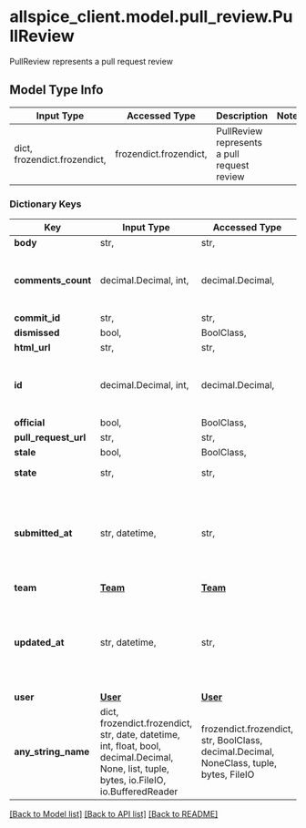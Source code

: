 # allspice_client.model.pull_review.PullReview

PullReview represents a pull request review

## Model Type Info
Input Type | Accessed Type | Description | Notes
------------ | ------------- | ------------- | -------------
dict, frozendict.frozendict,  | frozendict.frozendict,  | PullReview represents a pull request review | 

### Dictionary Keys
Key | Input Type | Accessed Type | Description | Notes
------------ | ------------- | ------------- | ------------- | -------------
**body** | str,  | str,  |  | [optional] 
**comments_count** | decimal.Decimal, int,  | decimal.Decimal,  |  | [optional] value must be a 64 bit integer
**commit_id** | str,  | str,  |  | [optional] 
**dismissed** | bool,  | BoolClass,  |  | [optional] 
**html_url** | str,  | str,  |  | [optional] 
**id** | decimal.Decimal, int,  | decimal.Decimal,  |  | [optional] value must be a 64 bit integer
**official** | bool,  | BoolClass,  |  | [optional] 
**pull_request_url** | str,  | str,  |  | [optional] 
**stale** | bool,  | BoolClass,  |  | [optional] 
**state** | str,  | str,  | ReviewStateType review state type | [optional] 
**submitted_at** | str, datetime,  | str,  |  | [optional] value must conform to RFC-3339 date-time
**team** | [**Team**](Team.md) | [**Team**](Team.md) |  | [optional] 
**updated_at** | str, datetime,  | str,  |  | [optional] value must conform to RFC-3339 date-time
**user** | [**User**](User.md) | [**User**](User.md) |  | [optional] 
**any_string_name** | dict, frozendict.frozendict, str, date, datetime, int, float, bool, decimal.Decimal, None, list, tuple, bytes, io.FileIO, io.BufferedReader | frozendict.frozendict, str, BoolClass, decimal.Decimal, NoneClass, tuple, bytes, FileIO | any string name can be used but the value must be the correct type | [optional]

[[Back to Model list]](../../README.md#documentation-for-models) [[Back to API list]](../../README.md#documentation-for-api-endpoints) [[Back to README]](../../README.md)

